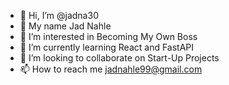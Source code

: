 - 👋 Hi, I’m @jadna30
- 🤯 My name Jad Nahle
- 👀 I’m interested in Becoming My Own Boss
- 📕 I’m currently learning React and FastAPI
- 💞️ I’m looking to collaborate on Start-Up Projects
- 📫 How to reach me jadnahle99@gmail.com

<!---
jadna30/jadna30 is a ✨ special ✨ repository because its `README.md` (this file) appears on your GitHub profile.
You can click the Preview link to take a look at your changes.
--->
